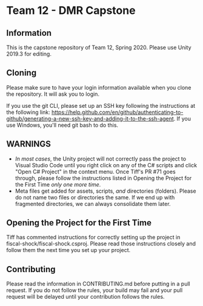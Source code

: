 # Team 12 - DMR Capstone

## Information
This is the capstone repository of Team 12, Spring 2020. Please use Unity 2019.3 for editing.

## Cloning
Please make sure to have your login information available when you clone the repository. It will ask you to login.

If you use the git CLI, please set up an SSH key following the instructions at the following link:
https://help.github.com/en/github/authenticating-to-github/generating-a-new-ssh-key-and-adding-it-to-the-ssh-agent. If you use Windows, you'll need git bash to do this.

## WARNINGS
- *In most cases*, the Unity project will not correctly pass the project to Visual Studio Code until you right click on any of the C# scripts and click "Open C# Project" in the context menu. Once Tiff's PR #71 goes through, please follow the instructions listed in Opening the Project for the First Time *only one more time*.
- Meta files get added for assets, scripts, *and* directories (folders). Please do not name two files or directories the same. If we end up with fragmented directories, we can always consolidate them later.

## Opening the Project for the First Time
Tiff has commented instructions for correctly setting up the project in fiscal-shock/fiscal-shock.csproj. Please read those instructions closely and follow them the next time you set up your project.

## Contributing
Please read the information in CONTRIBUTING.md before putting in a pull request. If you do not follow the rules, your build may fail and your pull request will be delayed until your contribution follows the rules.
